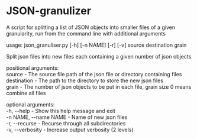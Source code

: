 # JSON-granulizer
A script for splitting a list of JSON objects into smaller files of a given granularity, run from the command line with additional arguments

usage: json_granuliser.py [-h] [-n NAME] [-r] [-v] source destination grain

Split json files into new files each containing a given number of json objects

positional arguments:  
  source - The source file path of the json file or directory containing files  
  destination - The path to the directory to store the new json files  
  grain - The number of json objects to be put in each file, grain size 0 means combine all files  

optional arguments:  
  -h, --help - Show this help message and exit  
  -n NAME, --name NAME - Name of new json files  
  -r, --recurse - Recurse through all subdirectories  
  -v, --verbosity - Increase output verbosity (2 levels)  
